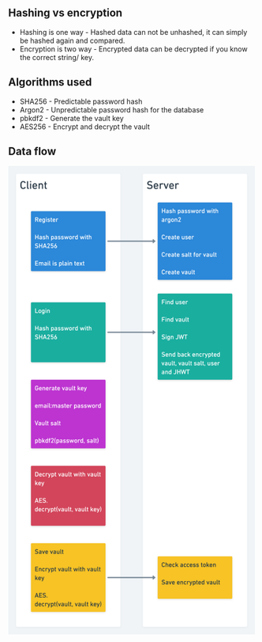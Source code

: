 ## Hashing vs encryption

- Hashing is one way - Hashed data can not be unhashed, it can simply be hashed again and compared.
- Encryption is two way - Encrypted data can be decrypted if you know the correct string/ key.

## Algorithms used

- SHA256 - Predictable password hash
- Argon2 - Unpredictable password hash for the database
- pbkdf2 - Generate the vault key
- AES256 - Encrypt and decrypt the vault

## Data flow

<img src="./diagram.png" width="500px" />

